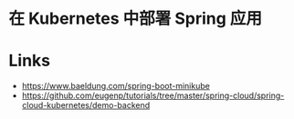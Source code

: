 # 在 Kubernetes 中部署 Spring 应用

# Links

- https://www.baeldung.com/spring-boot-minikube
- https://github.com/eugenp/tutorials/tree/master/spring-cloud/spring-cloud-kubernetes/demo-backend
